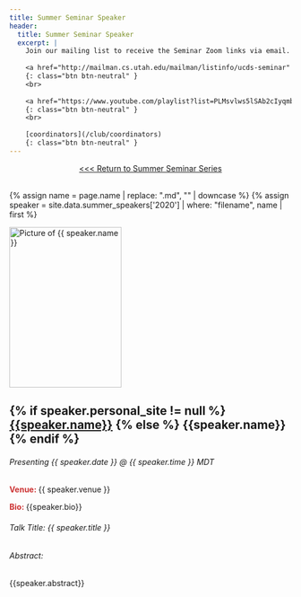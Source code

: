 ```yaml
---
title: Summer Seminar Speaker
header:
  title: Summer Seminar Speaker
  excerpt: |
    Join our mailing list to receive the Seminar Zoom links via email.
    
    <a href="http://mailman.cs.utah.edu/mailman/listinfo/ucds-seminar" target="_blank">join our mailing list</a>
    {: class="btn btn-neutral" }
    <br>
    
    <a href="https://www.youtube.com/playlist?list=PLMsvlws5lSAb2cIyqmb7Ae7_omPK0m9hK" target="_blank">Seminar Recordings</a>
    {: class="btn btn-neutral" }
    <br>
    
    [coordinators](/club/coordinators)
    {: class="btn btn-neutral" }
---
```

<!-- Image styling -->
<style>
img.speaker {
  width: 200px;
  height: 286px;
  object-fit: cover;
}
</style>

<center><a href="/club/summer-seminar-series"><<< Return to Summer Seminar Series</a></center>
<br>

{% assign name = page.name | replace: ".md", "" | downcase %}
{% assign speaker = site.data.summer_speakers['2020'] | where: "filename", name | first %}
<div style="margin-bottom: 1rem">
  <div class="row" style="margin-bottom: 1rem">
    <div class="col-lg-3">
      <img src="{{ speaker.img }}" alt="Picture of {{ speaker.name }}" class="rounded shadow speaker">
    </div>
    <div class="col-lg-9">
        <h2>
        {% if speaker.personal_site != null %}
        <a href="{{speaker.personal_site}}" target="_blank">{{speaker.name}}</a>
        {% else %}
        {{speaker.name}}
        {% endif %}
        </h2>
        <h6>Presenting {{ speaker.date }} @ {{ speaker.time }} MDT</h6>
        <p><div style="color:#cc3333; font-weight:bold; display:inline;">Venue: </div>{{ speaker.venue }}</p>
        <p><div style="color:#cc3333; font-weight:bold; display:inline;">Bio: </div>{{speaker.bio}}</p>        
    </div>
  </div>

  <!-- Row for title -->
  <div class="row" style="margin-bottom: 1rem">
    <h6>Talk Title: {{ speaker.title }}</h6>
  </div>
  
  <!-- Row for abstract -->
  <div class="row" style="margin-bottom: 1rem">
    <h6>Abstract: </h6>
    <p>{{speaker.abstract}}</p>
  </div>
</div>